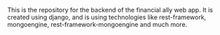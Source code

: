 This is the repository for the backend of the financial ally web app. It is created using django, and is using technologies like rest-framework, mongoengine, rest-framework-mongoengine and much more.